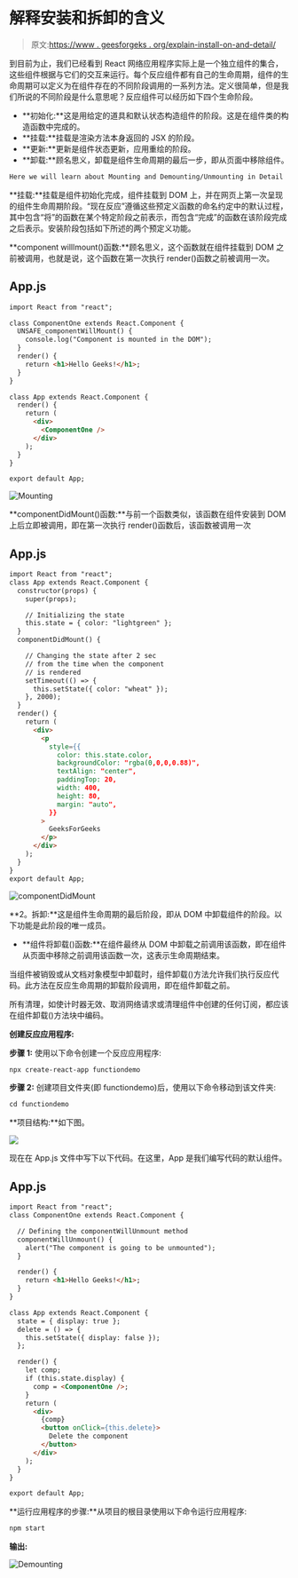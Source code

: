 # 解释安装和拆卸的含义

> 原文:[https://www . geesforgeks . org/explain-install-on-and-detail/](https://www.geeksforgeeks.org/explain-the-meaning-of-mounting-and-demounting/)

到目前为止，我们已经看到 React 网络应用程序实际上是一个独立组件的集合，这些组件根据与它们的交互来运行。每个反应组件都有自己的生命周期，组件的生命周期可以定义为在组件存在的不同阶段调用的一系列方法。定义很简单，但是我们所说的不同阶段是什么意思呢？反应组件可以经历如下四个生命阶段。

*   **初始化:**这是用给定的道具和默认状态构造组件的阶段。这是在组件类的构造函数中完成的。
*   **挂载:**挂载是渲染方法本身返回的 JSX 的阶段。
*   **更新:**更新是组件状态更新，应用重绘的阶段。
*   **卸载:**顾名思义，卸载是组件生命周期的最后一步，即从页面中移除组件。

```html
Here we will learn about Mounting and Demounting/Unmounting in Detail
```

**挂载:**挂载是组件初始化完成，组件挂载到 DOM 上，并在网页上第一次呈现的组件生命周期阶段。“现在反应”遵循这些预定义函数的命名约定中的默认过程，其中包含“将”的函数在某个特定阶段之前表示，而包含“完成”的函数在该阶段完成之后表示。安装阶段包括如下所述的两个预定义功能。

**component willlmount()函数:**顾名思义，这个函数就在组件挂载到 DOM 之前被调用，也就是说，这个函数在第一次执行 render()函数之前被调用一次。

## App.js

```html
import React from "react";

class ComponentOne extends React.Component {
  UNSAFE_componentWillMount() {
    console.log("Component is mounted in the DOM");
  }
  render() {
    return <h1>Hello Geeks!</h1>;
  }
}

class App extends React.Component {
  render() {
    return (
      <div>
        <ComponentOne />
      </div>
    );
  }
}

export default App;
```

![Mounting](img/9cce022141b4f5621e6df453a606fe98.png)

**componentDidMount()函数:**与前一个函数类似，该函数在组件安装到 DOM 上后立即被调用，即在第一次执行 render()函数后，该函数被调用一次

## App.js

```html
import React from "react";
class App extends React.Component {
  constructor(props) {
    super(props);

    // Initializing the state
    this.state = { color: "lightgreen" };
  }
  componentDidMount() {

    // Changing the state after 2 sec
    // from the time when the component
    // is rendered
    setTimeout(() => {
      this.setState({ color: "wheat" });
    }, 2000);
  }
  render() {
    return (
      <div>
        <p
          style={{
            color: this.state.color,
            backgroundColor: "rgba(0,0,0,0.88)",
            textAlign: "center",
            paddingTop: 20,
            width: 400,
            height: 80,
            margin: "auto",
          }}
        >
          GeeksForGeeks
        </p>
      </div>
    );
  }
}
export default App;
```

![componentDidMount](img/2e800a4c61c915e1e54a67165d431b08.png)

**2。拆卸:**这是组件生命周期的最后阶段，即从 DOM 中卸载组件的阶段。以下功能是此阶段的唯一成员。

*   **组件将卸载()函数:**在组件最终从 DOM 中卸载之前调用该函数，即在组件从页面中移除之前调用该函数一次，这表示生命周期结束。

当组件被销毁或从文档对象模型中卸载时，组件卸载()方法允许我们执行反应代码。此方法在反应生命周期的卸载阶段调用，即在组件卸载之前。

所有清理，如使计时器无效、取消网络请求或清理组件中创建的任何订阅，都应该在组件卸载()方法块中编码。

**创建反应应用程序:**

**步骤 1:** 使用以下命令创建一个反应应用程序:

```html
npx create-react-app functiondemo
```

**步骤 2:** 创建项目文件夹(即 functiondemo)后，使用以下命令移动到该文件夹:

```html
cd functiondemo
```

**项目结构:**如下图。

![](img/596a824ba6341159daf2dd166b241155.png)

现在在 App.js 文件中写下以下代码。在这里，App 是我们编写代码的默认组件。

## App.js

```html
import React from "react";
class ComponentOne extends React.Component {

  // Defining the componentWillUnmount method
  componentWillUnmount() {
    alert("The component is going to be unmounted");
  }

  render() {
    return <h1>Hello Geeks!</h1>;
  }
}

class App extends React.Component {
  state = { display: true };
  delete = () => {
    this.setState({ display: false });
  };

  render() {
    let comp;
    if (this.state.display) {
      comp = <ComponentOne />;
    }
    return (
      <div>
        {comp}
        <button onClick={this.delete}>
          Delete the component
        </button>
      </div>
    );
  }
}

export default App;
```

**运行应用程序的步骤:**从项目的根目录使用以下命令运行应用程序:

```html
npm start
```

**输出:**

![Demounting](img/d30e89084e226ba6662c2dbd63f65fd4.png)
